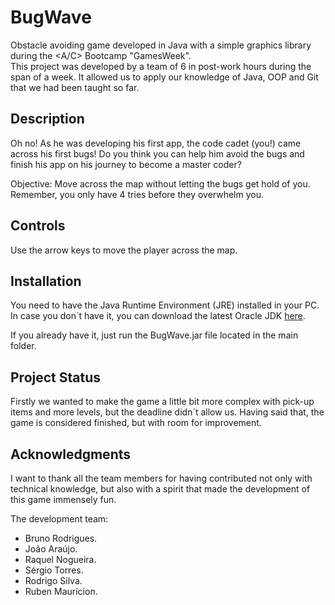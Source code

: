 # BugWave
Obstacle avoiding game developed in Java with a simple graphics library during the <A/C> Bootcamp "GamesWeek".     
This project was developed by a team of 6 in post-work hours during the span of a week. It allowed us to apply our knowledge of Java, OOP and Git that we had been taught so far.

## Description
Oh no! As he was developing his first app, the code cadet (you!) came across his first bugs! Do you think you can help him avoid the bugs and finish his app on his journey to become a master coder?      
     
Objective: Move across the map without letting the bugs get hold of you. Remember, you only have 4 tries before they overwhelm you.    

## Controls 
Use the arrow keys to move the player across the map.  

## Installation
You need to have the Java Runtime Environment (JRE) installed in your PC. In case you don´t have it, you can download the latest Oracle JDK [here](https://www.oracle.com/java/technologies/downloads/).

If you already have it, just run the BugWave.jar file located in the main folder.

## Project Status
Firstly we wanted to make the game a little bit more complex with pick-up items and more levels, but the deadline didn´t allow us. Having said that, the game is considered finished, but with room for improvement.

## Acknowledgments 
I want to thank all the team members for having contributed not only with technical knowledge, but also with a spirit that made the development of this game immensely fun.

The development team:   
- Bruno Rodrigues.   
- João Araújo.   
- Raquel Nogueira.   
- Sérgio Torres.   
- Rodrigo Silva.   
- Ruben Maurícion.   
